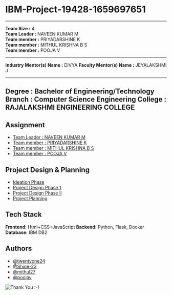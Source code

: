 # IBM-Project-19428-1659697651

---

**Team Size :** 4 <br>
**Team Leader :** NAVEEN KUMAR M <br>
**Team member :** PRIYADARSHINE K <br>
**Team member :** MITHUL KRISHNA B S <br>
**Team member :** POOJA V

---
**Industry Mentor(s) Name :** DIVYA 
**Faculty Mentor(s) Name :** JEYALAKSHMI J

---

**Degree	:**	
Bachelor of Engineering/Technology
**Branch	:**	
Computer Science Engineering
**College	:**	
RAJALAKSHMI ENGINEERING COLLEGE
---



## Assignment  

 - [Team Leader : NAVEEN KUMAR M](https://github.com/IBM-EPBL/IBM-Project-19428-1659697651/tree/main/Assignments/Team%20Leader%20-%20Naveen%20Kumar%20M)
 - [Team member : PRIYADARSHINE K](https://github.com/IBM-EPBL/IBM-Project-19428-1659697651/tree/main/Assignments/Priyadarshine%20K)
 - [Team member : MITHUL KRISHNA B S](https://github.com/IBM-EPBL/IBM-Project-19428-1659697651/tree/main/Assignments/Mithul%20Krishna%20BS)
 - [Team member : POOJA V](https://github.com/IBM-EPBL/IBM-Project-19428-1659697651/tree/main/Assignments/Pooja%20V)


## Project Design & Planning
- [Ideation Phase](https://github.com/IBM-EPBL/IBM-Project-19428-1659697651/tree/main/Project%20Design%20and%20Planning/Ideation)
- [Project Design Phase 1](https://github.com/IBM-EPBL/IBM-Project-19428-1659697651/tree/main/Project%20Design%20and%20Planning/Project%20Design%20Phase%201)
- [Project Design Phase II](https://github.com/IBM-EPBL/IBM-Project-19428-1659697651/tree/main/Project%20Design%20and%20Planning/Project%20Design%20Phase%202)
- [Project Planning](https://github.com/IBM-EPBL/IBM-Project-19428-1659697651/tree/main/Project%20Design%20and%20Planning/Project%20Planning)

## Tech Stack

**Frontend:** Html+CSS+JavaScript
**Backend:** Python, Flask, Docker
**Database:** IBM DB2




## Authors

- [@twentyone24](https://github.com/twentyone24)
- [@Shine-23](https://github.com/Shine-23)
- [@mithul27](https://github.com/mithul27)
- [@poojav](https://github.com/poojav)





![Thank You :-)](https://i0.wp.com/paulaspoint.com/wp-content/uploads/2018/04/thank-you.jpg?fit=275%2C183)